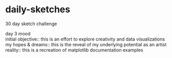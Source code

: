 # daily-sketches

30 day sketch challenge 

day 3 mood  
initial objective:: this is an effort to explore creativity and data visualizations  
my hopes & dreams:: this is the reveal of my underlying potential as an artist  
reality:: this is a recreation of matplotlib documentation examples  

